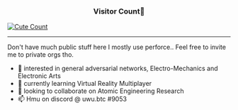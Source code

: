 <h3 align="center">Visitor Count👀</h3>
<a href="https://github.com/nekwo"><img alt="Cute Count" src="https://count.getloli.com/get/@nekwo?theme=gelbooru" /></a>

-----------------------------------------------------------------------------------------------
Don't have much public stuff here I mostly use perforce.. Feel free to invite me to private orgs tho.

- 👀 interested in general adversarial networks, Electro-Mechanics and Electronic Arts
- 🌱 currently learning Virtual Reality Multiplayer
- 💞️ looking to collaborate on Atomic Engineering Research
- 📫 Hmu on discord @ uwu.btc #9053

<!---
ptrKami/ptrKami is a ✨ special ✨ repository because its `README.md` (this file) appears on your GitHub profile.
You can click the Preview link to take a look at your changes.
--->
